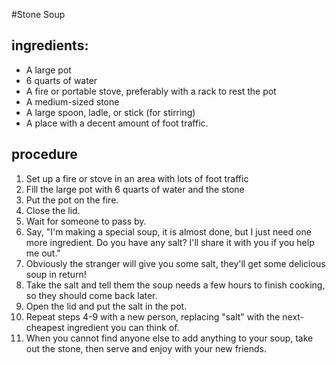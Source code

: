 #Stone Soup

## ingredients:
- A large pot
- 6 quarts of water
- A fire or portable stove, preferably with a rack to rest the pot
- A medium-sized stone
- A large spoon, ladle, or stick (for stirring)
- A place with a decent amount of foot traffic.

## procedure
1. Set up a fire or stove in an area with lots of foot traffic
2. Fill the large pot with 6 quarts of water and the stone
3. Put the pot on the fire.
4. Close the lid.
5. Wait for someone to pass by.
6. Say, "I'm making a special soup, it is almost done, but I just need one more ingredient. Do you have any salt? I'll share it with you if you help me out."
7. Obviously the stranger will give you some salt, they'll get some delicious soup in return!
8. Take the salt and tell them the soup needs a few hours to finish cooking, so they should come back later.
9. Open the lid and put the salt in the pot.
10. Repeat steps 4-9 with a new person, replacing "salt" with the next-cheapest ingredient you can think of. 
11. When you cannot find anyone else to add anything to your soup, take out the stone, then serve and enjoy with your new friends. 
